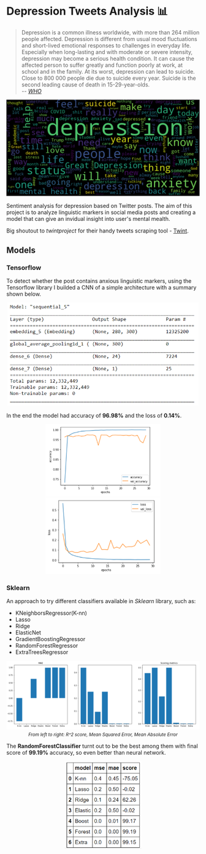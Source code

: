 # Depression Tweets Analysis 📊

> Depression is a common illness worldwide, with more than 264 million people affected. Depression is different from usual mood fluctuations and short-lived emotional 
responses to challenges in everyday life. Especially when long-lasting and with moderate or severe intensity, depression may become a serious health condition. 
It can cause the affected person to suffer greatly and function poorly at work, at school and in the family. At its worst, depression can lead to suicide. 
Close to 800 000 people die due to suicide every year. Suicide is the second leading cause of death in 15-29-year-olds. <br>
> <i> -- <a href="https://www.who.int/news-room/fact-sheets/detail/depression"> WHO </a> </i>

<p align="center">
          <img src="https://github.com/weronikazak/depression-tweets/blob/master/pictures/depr_img.PNG" width=700>
</p>

Sentiment analysis for depression based on Twitter posts. The aim of this project is to analyze linguistic markers
in social media posts and creating a model that can give an invidual insight into user's mental mealth.

Big shoutout to *twintproject* for their handy tweets scraping tool - <a href="https://github.com/twintproject/twint">Twint</a>.

## Models

### Tensorflow

To detect whether the post contains anxious linguistic markers, using the Tensorflow library I builded a CNN of a simple architecture with a summary shown below.

<p align="center">
          <img src="https://github.com/weronikazak/depression-tweets/blob/master/pictures/model.PNG" width=500>
</p>
          
In the end the model had accuracy of **96.98%** and the loss of **0.14%**.

<p align="center">
          <img src="https://github.com/weronikazak/depression-tweets/blob/master/pictures/acc.PNG" width=300>
          <img src="https://github.com/weronikazak/depression-tweets/blob/master/pictures/loss.PNG" width=300>
</p>

### Sklearn
          
An approach to try different classifiers available in *Sklearn* library, such as:
- KNeighborsRegressor(K-nn)
- Lasso
- Ridge
- ElasticNet
- GradientBoostingRegressor
- RandomForestRegressor
- ExtraTreesRegressor


<p align="center">
          <img src="https://github.com/weronikazak/depression-tweets/blob/master/pictures/errors.PNG" width=650>
  </br>
<i><small>From left to right: R^2 score, Mean Squared Error, Mean Absolute Error</small></i>
  
</p>



 The **RandomForestClassifier** turnt out to be the best among them with final score of **99.19%** accuracy, so even better than neural network.
 
 
<p align="center">
          <img src="https://github.com/weronikazak/depression-tweets/blob/master/pictures/classifiers.PNG" width=200>
</p>
